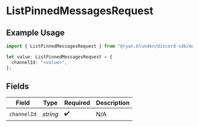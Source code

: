 # ListPinnedMessagesRequest

## Example Usage

```typescript
import { ListPinnedMessagesRequest } from "@ryan.blunden/discord-sdk/models/operations";

let value: ListPinnedMessagesRequest = {
  channelId: "<value>",
};
```

## Fields

| Field              | Type               | Required           | Description        |
| ------------------ | ------------------ | ------------------ | ------------------ |
| `channelId`        | *string*           | :heavy_check_mark: | N/A                |